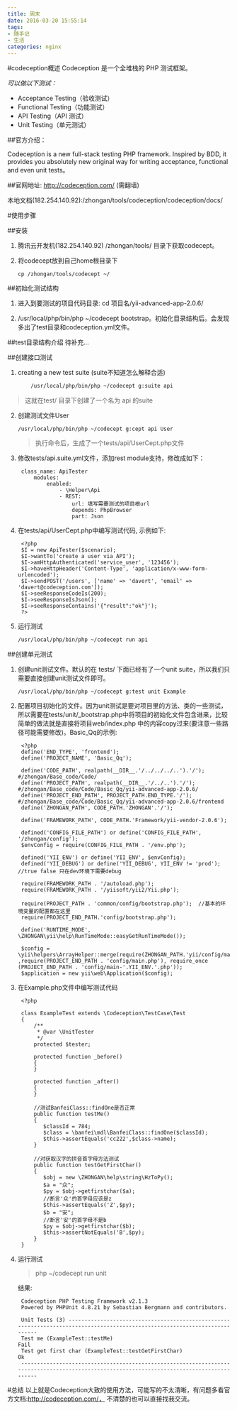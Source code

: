 ```yaml
---
title: 周末
date: 2016-03-20 15:55:14
tags:
- 随手记
- 生活
categories: nginx
---
```



#codeception概述
Codeception 是一个全堆栈的 PHP 测试框架。

*可以做以下测试：*

* Acceptance Testing（验收测试）
* Functional Testing（功能测试）
* API Testing（API 测试）
* Unit Testing（单元测试）

##官方介绍：
> 
Codeception is a new full-stack testing PHP framework. Inspired by BDD, it provides you absolutely new original way for writing acceptance, functional and even unit tests。


##官网地址:
http://codeception.com/ (需翻墙)

本地文档(182.254.140.92):/zhongan/tools/codeception/codeception/docs/

#使用步骤

##安装
1. 腾讯云开发机(182.254.140.92) /zhongan/tools/ 目录下获取codecept。

2. 将codecept放到自己home根目录下

	```
	cp /zhongan/tools/codecept ~/
	```

##初始化测试结构
1. 进入到要测试的项目代码目录:  cd 项目名/yii-advanced-app-2.0.6/

2. /usr/local/php/bin/php ~/codecept bootstrap。初始化目录结构后。会发现多出了test目录和codeception.yml文件。

##test目录结构介绍
待补充...

##创建接口测试
1. creating a new test suite (suite不知道怎么解释合适)

	```bash
		/usr/local/php/bin/php ~/codecept g:suite api
	```
>这就在test/ 目录下创建了一个名为 api 的suite 
2. 创建测试文件User
	
	```
	/usr/local/php/bin/php ~/codecept g:cept api User	
	```
	>执行命令后，生成了一个tests/api/UserCept.php文件

3. 修改tests/api.suite.yml文件，添加rest module支持，修改成如下：
	
		class_name: ApiTester
			modules:
				enabled:
					- \Helper\Api
					- REST:            
            			url: 填写需要测试的项目根url
            			depends: PhpBrowser
            			part: Json  

4. 在tests/api/UserCept.php中编写测试代码, 示例如下:

		<?php
		$I = new ApiTester($scenario);
		$I->wantTo('create a user via API');
		$I->amHttpAuthenticated('service_user', '123456');
		$I->haveHttpHeader('Content-Type', 'application/x-www-form-urlencoded');
		$I->sendPOST('/users', ['name' => 'davert', 'email' => 'davert@codeception.com']);
		$I->seeResponseCodeIs(200);
		$I->seeResponseIsJson();
		$I->seeResponseContains('{"result":"ok"}');
		?>

5. 运行测试
	```bash
	/usr/local/php/bin/php ~/codecept run api
	```

##创建单元测试
1. 创建unit测试文件。默认的在 tests/ 下面已经有了一个unit suite，所以我们只需要直接创建unit测试文件即可。
	
	```
	/usr/local/php/bin/php ~/codecept g:test unit Example
	```

2. 配置项目初始化的文件。因为unit测试是要对项目里的方法、类的一些测试，所以需要在tests/unit/_bootstrap.php中将项目的初始化文件包含进来，比较简单的做法就是直接将项目web/index.php 中的内容copy过来(要注意一些路径可能需要修改)。Basic_Qq的示例:

	
		<?php
		define('END_TYPE', 'frontend');
		define('PROJECT_NAME', 'Basic_Qq');
		
		define('CODE_PATH', realpath(__DIR__.'/../../../..').'/'); #/zhongan/Base_code/Code/
		define('PROJECT_PATH', realpath(__DIR__.'/../..').'/'); #/zhongan/Base_code/Code/Basic_Qq/yii-advanced-app-2.0.6/
		define('PROJECT_END_PATH', PROJECT_PATH.END_TYPE.'/');  #/zhongan/Base_code/Code/Basic_Qq/yii-advanced-app-2.0.6/frontend
		define('ZHONGAN_PATH', CODE_PATH.'ZHONGAN'.'/');
		
		define('FRAMEWORK_PATH', CODE_PATH.'Framework/yii-vendor-2.0.6');
		
		defined('CONFIG_FILE_PATH') or define('CONFIG_FILE_PATH', '/zhongan/config');
		$envConfig = require(CONFIG_FILE_PATH . '/env.php');
		
		defined('YII_ENV') or define('YII_ENV', $envConfig);
		defined('YII_DEBUG') or define('YII_DEBUG', YII_ENV != 'prod');      //true false 只在dev环境下需要debug
		
		require(FRAMEWORK_PATH . '/autoload.php');
		require(FRAMEWORK_PATH . '/yiisoft/yii2/Yii.php');
		
		require(PROJECT_PATH . 'common/config/bootstrap.php');  //基本的环境变量的配置都在这里
		require(PROJECT_END_PATH.'config/bootstrap.php');
		
		define('RUNTIME_MODE', \ZHONGAN\yii\help\RunTimeMode::easyGetRunTimeMode());
			
		$config = \yii\helpers\ArrayHelper::merge(require(ZHONGAN_PATH.'yii/config/main.php') ,require(PROJECT_END_PATH . 'config/main.php'), require_once (PROJECT_END_PATH . 'config/main-'.YII_ENV.'.php'));
		$application = new yii\web\Application($config);

3. 在Example.php文件中编写测试代码
	
		<?php
		
		class ExampleTest extends \Codeception\TestCase\Test
		{
		    /**
		     * @var \UnitTester
		     */
		    protected $tester;
	
		    protected function _before()
		    {
		    }
		
		    protected function _after()
		    {
		    }
		
		    //测试BanfeiClass::findOne是否正常
		    public function testMe()
		    {
		       $classId = 784; 
		       $class = \banfei\mdl\BanfeiClass::findOne($classId);
		       $this->assertEquals('cc222',$class->name);
		    }
		
		    //对获取汉字的拼音首字母方法测试
		    public function testGetFirstChar()
		    {
		       $obj = new \ZHONGAN\help\string\HzToPy();
		       $a = "众";
		       $py = $obj->getfirstchar($a);
		       //断言'众'的首字母应该是z
		       $this->assertEquals('Z',$py);
		       $b = "安";
		       //断言'安'的首字母不是b
		       $py = $obj->getfirstchar($b);
		       $this->assertNotEquals('B',$py);
		    }
		}


4. 运行测试
	>php ~/codecept run unit
	
	结果:
	
		Codeception PHP Testing Framework v2.1.3
		Powered by PHPUnit 4.8.21 by Sebastian Bergmann and contributors.
		
		Unit Tests (3) ----------------------------------------------------------------------------------------------------------------------------
		Test me (ExampleTest::testMe)                                                                                                        Fail
		Test get first char (ExampleTest::testGetFirstChar)                                                                                  Ok
		-------------------------------------------------------------------------------------------------------------------------------------------


#总结
以上就是Codeception大致的使用方法，可能写的不太清晰，有问题多看官方文档:http://codeception.com/， 不清楚的也可以直接找我交流。